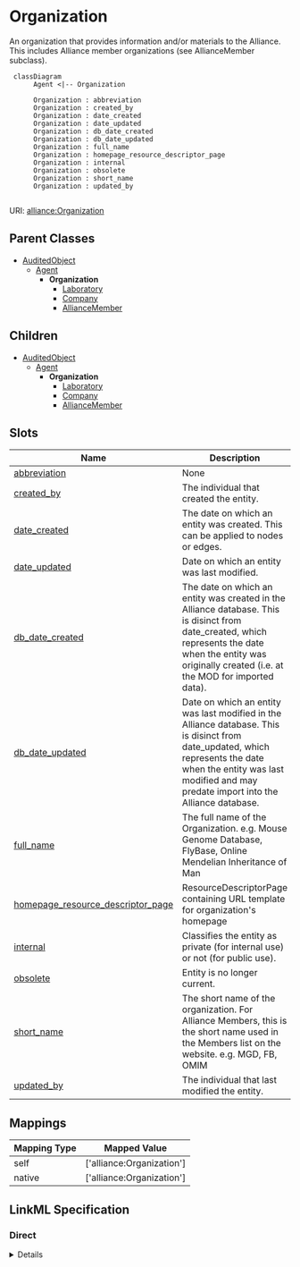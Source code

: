 # Organization

An organization that provides information and/or materials to the Alliance. This includes Alliance member organizations (see AllianceMember subclass).


```mermaid
 classDiagram
      Agent <|-- Organization
      
      Organization : abbreviation
      Organization : created_by
      Organization : date_created
      Organization : date_updated
      Organization : db_date_created
      Organization : db_date_updated
      Organization : full_name
      Organization : homepage_resource_descriptor_page
      Organization : internal
      Organization : obsolete
      Organization : short_name
      Organization : updated_by
      

```



URI: [alliance:Organization](http://alliancegenome.org/Organization)


## Parent Classes

* [AuditedObject](AuditedObject.md)
    * [Agent](Agent.md)
        * **Organization**
            * [Laboratory](Laboratory.md)
            * [Company](Company.md)
            * [AllianceMember](AllianceMember.md)





## Children

* [AuditedObject](AuditedObject.md)
    * [Agent](Agent.md)
        * **Organization**
            * [Laboratory](Laboratory.md)
            * [Company](Company.md)
            * [AllianceMember](AllianceMember.md)



## Slots

| Name | Description  |
| ---  | ---  |
| [abbreviation](abbreviation.md) | None |
| [created_by](created_by.md) | The individual that created the entity. |
| [date_created](date_created.md) | The date on which an entity was created. This can be applied to nodes or edges. |
| [date_updated](date_updated.md) | Date on which an entity was last modified. |
| [db_date_created](db_date_created.md) | The date on which an entity was created in the Alliance database.  This is disinct from date_created, which represents the date when the entity was originally created (i.e. at the MOD for imported data). |
| [db_date_updated](db_date_updated.md) | Date on which an entity was last modified in the Alliance database.  This is disinct from date_updated, which represents the date when the entity was last modified and may predate import into the Alliance database. |
| [full_name](full_name.md) | The full name of the Organization. e.g. Mouse Genome Database, FlyBase, Online Mendelian Inheritance of Man |
| [homepage_resource_descriptor_page](homepage_resource_descriptor_page.md) | ResourceDescriptorPage containing URL template for organization's homepage |
| [internal](internal.md) | Classifies the entity as private (for internal use) or not (for public use). |
| [obsolete](obsolete.md) | Entity is no longer current. |
| [short_name](short_name.md) | The short name of the organization. For Alliance Members, this is the short name used in the Members list on the website. e.g. MGD, FB, OMIM |
| [updated_by](updated_by.md) | The individual that last modified the entity. |


## Mappings

| Mapping Type | Mapped Value |
| ---  | ---  |
| self | ['alliance:Organization'] |
| native | ['alliance:Organization'] |




## LinkML Specification

<!-- TODO: investigate https://stackoverflow.com/questions/37606292/how-to-create-tabbed-code-blocks-in-mkdocs-or-sphinx -->

### Direct

<details>
```yaml
name: Organization
description: An organization that provides information and/or materials to the Alliance.
  This includes Alliance member organizations (see AllianceMember subclass).
from_schema: https://github.com/alliance-genome/agr_curation_schema/src/schema/person
is_a: Agent
slots:
- abbreviation
- full_name
- short_name
- homepage_resource_descriptor_page

```
</details>

### Induced

<details>
```yaml
name: Organization
description: An organization that provides information and/or materials to the Alliance.
  This includes Alliance member organizations (see AllianceMember subclass).
from_schema: https://github.com/alliance-genome/agr_curation_schema/src/schema/person
is_a: Agent
attributes:
  abbreviation:
    name: abbreviation
    from_schema: https://github.com/alliance-genome/agr_curation_schema/core.yaml
    multivalued: false
    alias: abbreviation
    owner: Organization
    domain_of:
    - ECOTerm
    - VocabularyTerm
    - Organization
    range: string
  full_name:
    name: full_name
    description: The full name of the Organization. e.g. Mouse Genome Database, FlyBase,
      Online Mendelian Inheritance of Man
    from_schema: https://github.com/alliance-genome/agr_curation_schema/src/schema/person
    domain: Organization
    multivalued: false
    alias: full_name
    owner: Organization
    domain_of:
    - Organization
    range: string
    required: true
  short_name:
    name: short_name
    description: The short name of the organization. For Alliance Members, this is
      the short name used in the Members list on the website. e.g. MGD, FB, OMIM
    from_schema: https://github.com/alliance-genome/agr_curation_schema/src/schema/person
    domain: Organization
    multivalued: false
    alias: short_name
    owner: Organization
    domain_of:
    - Organization
    range: string
    required: true
  homepage_resource_descriptor_page:
    name: homepage_resource_descriptor_page
    description: ResourceDescriptorPage containing URL template for organization's
      homepage
    from_schema: https://github.com/alliance-genome/agr_curation_schema/src/schema/person
    domain: Organization
    alias: homepage_resource_descriptor_page
    owner: Organization
    domain_of:
    - Organization
    range: ResourceDescriptorPage
  created_by:
    name: created_by
    description: The individual that created the entity.
    from_schema: https://github.com/alliance-genome/agr_curation_schema/core.yaml
    domain: AuditedObject
    multivalued: false
    alias: created_by
    owner: Organization
    domain_of:
    - AuditedObject
    range: Person
  date_created:
    name: date_created
    description: The date on which an entity was created. This can be applied to nodes
      or edges.
    from_schema: https://github.com/alliance-genome/agr_curation_schema/core.yaml
    aliases:
    - creation_date
    exact_mappings:
    - dct:createdOn
    - WIKIDATA_PROPERTY:P577
    alias: date_created
    owner: Organization
    domain_of:
    - AuditedObject
    - AuditedObjectDTO
    range: datetime
  updated_by:
    name: updated_by
    description: The individual that last modified the entity.
    from_schema: https://github.com/alliance-genome/agr_curation_schema/core.yaml
    domain: AuditedObject
    multivalued: false
    alias: updated_by
    owner: Organization
    domain_of:
    - AuditedObject
    range: Person
  date_updated:
    name: date_updated
    description: Date on which an entity was last modified.
    from_schema: https://github.com/alliance-genome/agr_curation_schema/core.yaml
    aliases:
    - date_last_modified
    alias: date_updated
    owner: Organization
    domain_of:
    - AuditedObject
    - AuditedObjectDTO
    range: datetime
  db_date_created:
    name: db_date_created
    description: The date on which an entity was created in the Alliance database.  This
      is disinct from date_created, which represents the date when the entity was
      originally created (i.e. at the MOD for imported data).
    from_schema: https://github.com/alliance-genome/agr_curation_schema/core.yaml
    alias: db_date_created
    owner: Organization
    domain_of:
    - AuditedObject
    - AuditedObjectDTO
    range: datetime
  db_date_updated:
    name: db_date_updated
    description: Date on which an entity was last modified in the Alliance database.  This
      is disinct from date_updated, which represents the date when the entity was
      last modified and may predate import into the Alliance database.
    from_schema: https://github.com/alliance-genome/agr_curation_schema/core.yaml
    alias: db_date_updated
    owner: Organization
    domain_of:
    - AuditedObject
    - AuditedObjectDTO
    range: datetime
  internal:
    name: internal
    description: Classifies the entity as private (for internal use) or not (for public
      use).
    notes:
    - Default value is true.
    from_schema: https://github.com/alliance-genome/agr_curation_schema/core.yaml
    alias: internal
    owner: Organization
    domain_of:
    - AuditedObject
    - AuditedObjectDTO
    range: boolean
    required: true
  obsolete:
    name: obsolete
    description: Entity is no longer current.
    notes:
    - Obsolete entities are preserved in the database for posterity but should not
      be publicly displayed.
    from_schema: https://github.com/alliance-genome/agr_curation_schema/core.yaml
    alias: obsolete
    owner: Organization
    domain_of:
    - AuditedObject
    - AuditedObjectDTO
    range: boolean

```
</details>